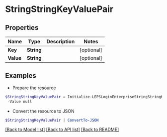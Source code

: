 # StringStringKeyValuePair
## Properties

Name | Type | Description | Notes
------------ | ------------- | ------------- | -------------
**Key** | **String** |  | [optional] 
**Value** | **String** |  | [optional] 

## Examples

- Prepare the resource
```powershell
$StringStringKeyValuePair = Initialize-LEPSLoginEnterpriseStringStringKeyValuePair  -Key null `
 -Value null
```

- Convert the resource to JSON
```powershell
$StringStringKeyValuePair | ConvertTo-JSON
```

[[Back to Model list]](../README.md#documentation-for-models) [[Back to API list]](../README.md#documentation-for-api-endpoints) [[Back to README]](../README.md)

